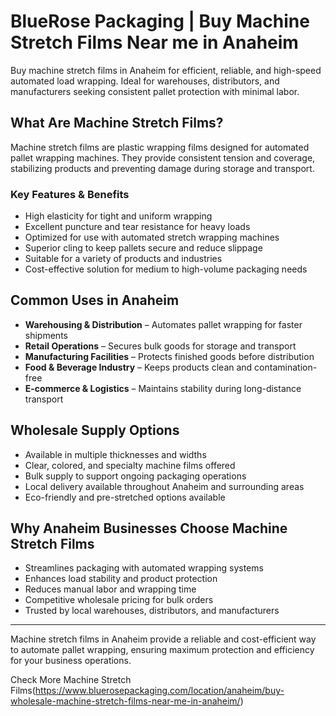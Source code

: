 # BlueRose Packaging | Buy Machine Stretch Films Near me in Anaheim 

Buy machine stretch films in Anaheim for efficient, reliable, and high-speed automated load wrapping. Ideal for warehouses, distributors, and manufacturers seeking consistent pallet protection with minimal labor.

## What Are Machine Stretch Films?

Machine stretch films are plastic wrapping films designed for automated pallet wrapping machines. They provide consistent tension and coverage, stabilizing products and preventing damage during storage and transport.

### Key Features & Benefits

- High elasticity for tight and uniform wrapping  
- Excellent puncture and tear resistance for heavy loads  
- Optimized for use with automated stretch wrapping machines  
- Superior cling to keep pallets secure and reduce slippage  
- Suitable for a variety of products and industries  
- Cost-effective solution for medium to high-volume packaging needs  

## Common Uses in Anaheim

- **Warehousing & Distribution** – Automates pallet wrapping for faster shipments  
- **Retail Operations** – Secures bulk goods for storage and transport  
- **Manufacturing Facilities** – Protects finished goods before distribution  
- **Food & Beverage Industry** – Keeps products clean and contamination-free  
- **E-commerce & Logistics** – Maintains stability during long-distance transport  

## Wholesale Supply Options

- Available in multiple thicknesses and widths  
- Clear, colored, and specialty machine films offered  
- Bulk supply to support ongoing packaging operations  
- Local delivery available throughout Anaheim and surrounding areas  
- Eco-friendly and pre-stretched options available  

## Why Anaheim Businesses Choose Machine Stretch Films

- Streamlines packaging with automated wrapping systems  
- Enhances load stability and product protection  
- Reduces manual labor and wrapping time  
- Competitive wholesale pricing for bulk orders  
- Trusted by local warehouses, distributors, and manufacturers  

---

Machine stretch films in Anaheim provide a reliable and cost-efficient way to automate pallet wrapping, ensuring maximum protection and efficiency for your business operations.

Check More Machine Stretch Films(https://www.bluerosepackaging.com/location/anaheim/buy-wholesale-machine-stretch-films-near-me-in-anaheim/)

